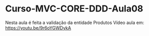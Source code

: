 # Curso-MVC-CORE-DDD-Aula08
Nesta aula é feita a validação da entidade Produtos
Vídeo aula em: https://youtu.be/9r6oYGWDykA
